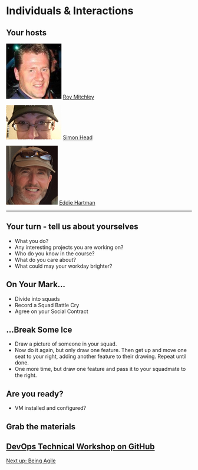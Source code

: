 # Individuals & Interactions

## Your hosts

![Roy Mitchley](/images/folk/roy-mitchley.png)  [Roy Mitchley](https://w3.ibm.com/bluepages/profile.html?uid=084208806)

![Simon Head](/images/folk/simon-head.png) [Simon Head](https://w3.ibm.com/bluepages/profile.html?uid=115936866)

![Eddie Hartman](/images/folk/eddie-hartman.png) [Eddie Hartman](https://w3.ibm.com/bluepages/profile.html?uid=010196806)

---
## Your turn - tell us about yourselves

* What you do?
* Any interesting projects you are working on?
* Who do you know in the course?
* What do you care about?
* What could may your workday brighter?

## On Your Mark...

* Divide into squads
* Record a Squad Battle Cry
* Agree on your Social Contract

## ...Break Some Ice

* Draw a picture of someone in your squad.
* Now do it again, but only draw one feature. Then get up and move one seat to your right, adding another feature to their drawing. Repeat until done.
* One more time, but draw one feature and pass it to your squadmate to the right.

## Are you ready?

* VM installed and configured?

## Grab the materials

## [DevOps Technical Workshop on GitHub](https://ibm.biz/BdYwnT)

[Next up: Being Agile](/Intro/beingagile.md)
